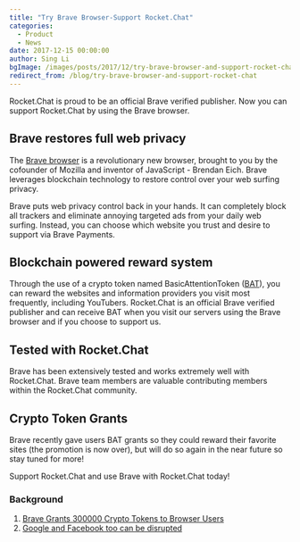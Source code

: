 ```yaml
---
title: "Try Brave Browser-Support Rocket.Chat"
categories:
  - Product
  - News
date: 2017-12-15 00:00:00
author: Sing Li
bgImage: /images/posts/2017/12/try-brave-browser-and-support-rocket-chat/brave-rc.png
redirect_from: /blog/try-brave-browser-and-support-rocket-chat
---
```



Rocket.Chat is proud to be an official Brave verified publisher. Now you can support Rocket.Chat by using the Brave browser.

## Brave restores full web privacy

The [Brave browser](https://brave.com/) is a revolutionary new browser, brought to you by the cofounder of Mozilla and inventor of JavaScript - Brendan Eich. Brave leverages blockchain technology to restore control over your web surfing privacy.

Brave puts web privacy control back in your hands. It can completely block all trackers and eliminate annoying targeted ads from your daily web surfing. Instead, you can choose which website you trust and desire to support via Brave Payments.

## Blockchain powered reward system

Through the use of a crypto token named BasicAttentionToken ([BAT](https://basicattentiontoken.org/)), you can reward the websites and information providers you visit most frequently, including YouTubers. Rocket.Chat is an official Brave verified publisher and can receive BAT when you visit our servers using the Brave browser and if you choose to support us.

## Tested with Rocket.Chat

Brave has been extensively tested and works extremely well with Rocket.Chat. Brave team members are valuable contributing members within the Rocket.Chat community.

## Crypto Token Grants

Brave recently gave users BAT grants so they could reward their favorite sites (the promotion is now over), but will do so again in the near future so stay tuned for more!

Support Rocket.Chat and use Brave with Rocket.Chat today!

### Background

1. [Brave Grants 300000 Crypto Tokens to Browser Users](https://basicattentiontoken.org/brave-grants-300000-crypto-tokens-to-browser-users/)
1. [Google and Facebook too can be disrupted](https://www.bloomberg.com/view/articles/2017-12-08/google-and-facebook-too-can-be-disrupted)
